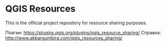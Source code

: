 # QGIS Resources 

This is the official project repository for resource sharing purposes.



Плагин: https://plugins.qgis.org/plugins/qgis_resource_sharing/
Справка: http://www.akbargumbira.com/qgis_resources_sharing/